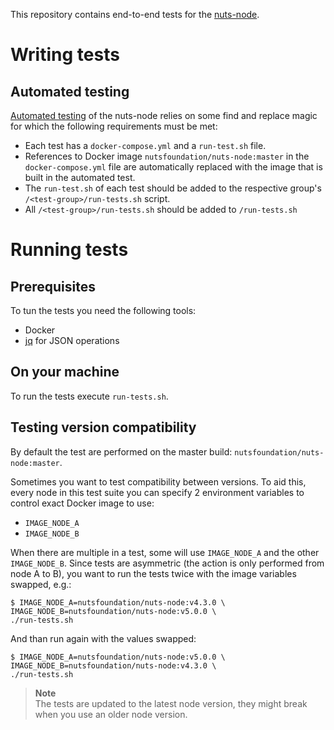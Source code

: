 This repository contains end-to-end tests for the [nuts-node](https://github.com/nuts-foundation/nuts-node).

# Writing tests
## Automated testing
[Automated testing](https://github.com/nuts-foundation/nuts-node/blob/master/.github/workflows/e2e-tests.yaml) of the nuts-node relies on some find and replace magic for which the following requirements must be met:

- Each test has a `docker-compose.yml` and a `run-test.sh` file. 
- References to Docker image `nutsfoundation/nuts-node:master` in the `docker-compose.yml` file are automatically replaced with the image that is built in the automated test.
- The `run-test.sh` of each test should be added to the respective group's `/<test-group>/run-tests.sh` script.
- All `/<test-group>/run-tests.sh` should be added to `/run-tests.sh`

# Running tests
## Prerequisites
To tun the tests you need the following tools:

- Docker
- [jq](https://stedolan.github.io/jq/) for JSON operations

## On your machine

To run the tests execute `run-tests.sh`.

## Testing version compatibility

By default the test are performed on the master build: `nutsfoundation/nuts-node:master`.

Sometimes you want to test compatibility between versions. To aid this, every node in this test suite you can specify 2 environment variables to control exact Docker image to use:

- `IMAGE_NODE_A`
- `IMAGE_NODE_B`

When there are multiple in a test, some will use `IMAGE_NODE_A` and the other `IMAGE_NODE_B`.
Since tests are asymmetric (the action is only performed from node A to B), you want to run the tests twice with the image variables swapped, e.g.:

```console
$ IMAGE_NODE_A=nutsfoundation/nuts-node:v4.3.0 \
IMAGE_NODE_B=nutsfoundation/nuts-node:v5.0.0 \
./run-tests.sh
```

And than run again with the values swapped:
```console
$ IMAGE_NODE_A=nutsfoundation/nuts-node:v5.0.0 \
IMAGE_NODE_B=nutsfoundation/nuts-node:v4.3.0 \
./run-tests.sh
```

> **Note**  
> The tests are updated to the latest node version, they might break when you use an older node version.
